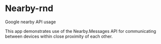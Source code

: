 # Nearby-rnd
Google nearby API usage 


This app demonstrates use of the Nearby.Messages API for communicating between devices within close proximity of each other.
